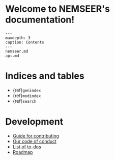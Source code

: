
# Welcome to NEMSEER's documentation!

```{toctree}
---
maxdepth: 3
caption: Contents
---
nemseer.md
api.md
```

# Indices and tables

- {ref}`genindex`
- {ref}`modindex`
- {ref}`search`

# Development

- [Guide for contributing](contributing.md)
- [Our code of conduct](conduct.md)
- [List of to-dos](todo.md)
- [Roadmap](roadmap.md)
